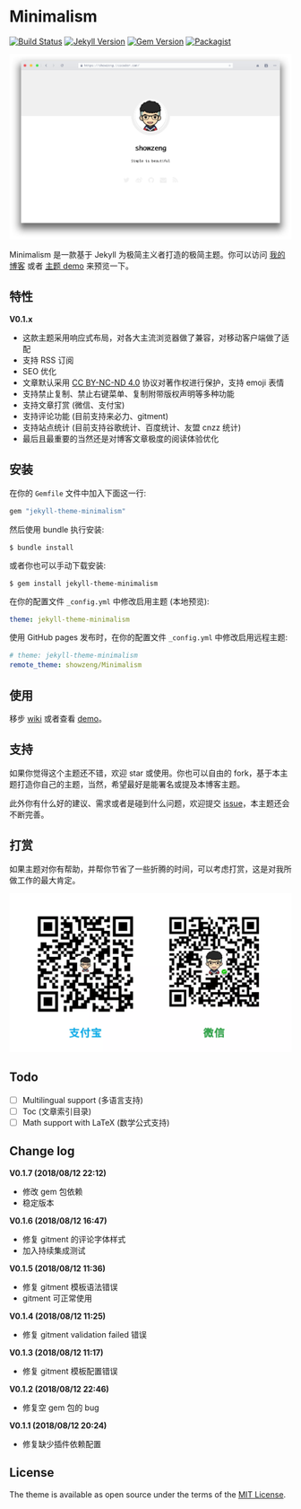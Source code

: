 # Minimalism

[![Build Status](https://travis-ci.org/showzeng/Minimalism.svg?branch=master)](https://travis-ci.org/showzeng/Minimalism)
[![Jekyll Version](https://img.shields.io/badge/Jekyll-3.8-blue.svg)](https://jekyllrb.com/)
[![Gem Version](https://badge.fury.io/rb/jekyll-theme-minimalism.svg)](https://badge.fury.io/rb/jekyll-theme-minimalism)
[![Packagist](https://img.shields.io/packagist/l/doctrine/orm.svg?style=popout)](./LICENSE.txt)

![screenshot](./docs/screenshot.png)

Minimalism 是一款基于 Jekyll 为极简主义者打造的极简主题。你可以访问 [我的博客][blog] 或者 [主题 demo][demo] 来预览一下。

## 特性

**V0.1.x**
- 这款主题采用响应式布局，对各大主流浏览器做了兼容，对移动客户端做了适配
- 支持 RSS 订阅
- SEO 优化
- 文章默认采用 [CC BY-NC-ND 4.0][license] 协议对著作权进行保护，支持 emoji 表情
- 支持禁止复制、禁止右键菜单、复制附带版权声明等多种功能
- 支持文章打赏 (微信、支付宝)
- 支持评论功能 (目前支持来必力、gitment)
- 支持站点统计 (目前支持谷歌统计、百度统计、友盟 cnzz 统计)
- 最后且最重要的当然还是对博客文章极度的阅读体验优化

## 安装

在你的 `Gemfile` 文件中加入下面这一行:

```ruby
gem "jekyll-theme-minimalism"
```

然后使用 bundle 执行安装:

    $ bundle install

或者你也可以手动下载安装:

    $ gem install jekyll-theme-minimalism

在你的配置文件 `_config.yml` 中修改启用主题 (本地预览):

```yaml
theme: jekyll-theme-minimalism
```

使用 GitHub pages 发布时，在你的配置文件 `_config.yml` 中修改启用远程主题:

```yaml
# theme: jekyll-theme-minimalism
remote_theme: showzeng/Minimalism
```

## 使用

移步 [wiki] 或者查看 [demo]。

## 支持

如果你觉得这个主题还不错，欢迎 star 或使用。你也可以自由的 fork，基于本主题打造你自己的主题，当然，希望最好是能署名或提及本博客主题。

此外你有什么好的建议、需求或者是碰到什么问题，欢迎提交 [issue]，本主题还会不断完善。

## 打赏

如果主题对你有帮助，并帮你节省了一些折腾的时间，可以考虑打赏，这是对我所做工作的最大肯定。

![reward.png](./docs/reward.webp)

## Todo

- [ ] Multilingual support (多语言支持)
- [ ] Toc (文章索引目录)
- [ ] Math support with LaTeX (数学公式支持)

## Change log

**V0.1.7 (2018/08/12 22:12)**
- 修改 gem 包依赖
- 稳定版本

**V0.1.6 (2018/08/12 16:47)**
- 修复 gitment 的评论字体样式
- 加入持续集成测试

**V0.1.5 (2018/08/12 11:36)**
- 修复 gitment 模板语法错误
- gitment 可正常使用

**V0.1.4 (2018/08/12 11:25)**
- 修复 gitment validation failed 错误

**V0.1.3 (2018/08/12 11:17)**
- 修复 gitment 模板配置错误

**V0.1.2 (2018/08/12 22:46)**
- 修复空 gem 包的 bug

**V0.1.1 (2018/08/12 20:24)**
- 修复缺少插件依赖配置

## License

The theme is available as open source under the terms of the [MIT License](https://opensource.org/licenses/MIT).

[blog]: https://showzeng.itscoder.com
[demo]: https://showzeng.github.io
[license]: https://creativecommons.org/licenses/by-nc-nd/4.0/
[wiki]: https://github.com/showzeng/Minimalism/wiki
[issue]: https://github.com/showzeng/Minimalism/issues/new
